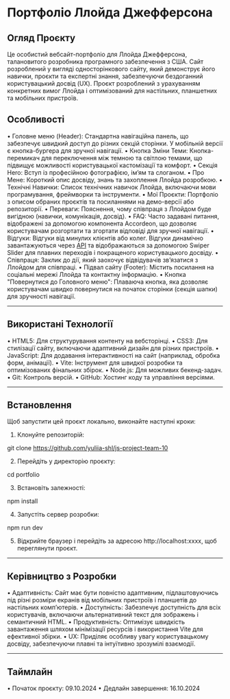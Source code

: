 # Портфоліо Ллойда Джефферсона

## Огляд Проєкту

Це особистий вебсайт-портфоліо для Ллойда Джефферсона, талановитого розробника програмного забезпечення з США. Сайт розроблений у вигляді односторінкового сайту, який демонструє його навички, проєкти та експертні знання, забезпечуючи бездоганний користувацький досвід (UX). Проєкт розроблений з урахуванням конкретних вимог Ллойда і оптимізований для настільних, планшетних та мобільних пристроїв.

## Особливості

 • Головне меню (Header): Стандартна навігаційна панель, що забезпечує швидкий доступ до різних секцій сторінки. У мобільній версії є кнопка-бургера для зручної навігації.
 • Кнопка Зміни Теми: Кнопка-перемикач для переключення між темною та світлою темами, що підвищує можливості користувацької кастомізації та комфорт.
 • Секція Hero: Вступ із професійною фотографією, ім’ям та слоганом.
 • Про Мене: Короткий опис досвіду, знань та захоплення Ллойда розробкою.
 • Технічні Навички: Список технічних навичок Ллойда, включаючи мови програмування, фреймворки та інструменти.
 • Мої Проєкти: Портфоліо з описом обраних проєктів та посиланнями на демо-версії або репозиторії.
 • Переваги: Пояснення, чому співпраця з Ллойдом буде вигідною (навички, комунікація, досвід).
 • FAQ: Часто задавані питання, відображені за допомогою компонента Accordeon, що дозволяє користувачам розгортати та згортати відповіді для зручної навігації.
 • Відгуки: Відгуки від минулих клієнтів або колег. Відгуки динамічно завантажуються через [API](https://portfolio-js.b.goit.study/api/reviews) та відображаються за допомогою Swiper Slider для плавних переходів і покращеного користувацького досвіду.
 • Співпраця: Заклик до дії, який заохочує відвідувачів зв’язатися з Ллойдом для співпраці.
 • Підвал сайту (Footer): Містить посилання на соціальні мережі Ллойда та контактну інформацію.
 • Кнопка "Повернутися до Головного меню": Плаваюча кнопка, яка дозволяє користувачам швидко повернутися на початок сторінки (секція шапки) для зручності навігації.

---

## Використані Технології

 • HTML5: Для структурування контенту на вебсторінці.
 • CSS3: Для стилізації сайту, включаючи адаптивний дизайн для різних пристроїв.
 • JavaScript: Для додавання інтерактивності на сайт (наприклад, обробка форм, анімації).
 • Vite: Інструмент для швидкої розробки та оптимізованих фінальних збірок.
 • Node.js: Для можливих бекенд-задач.
 • Git: Контроль версій.
 • GitHub: Хостинг коду та управління версіями.

---

## Встановлення

Щоб запустити цей проєкт локально, виконайте наступні кроки:

 1. Клонуйте репозиторій:

git clone https://github.com/yuliia-shl/js-project-team-10

 2. Перейдіть у директорію проєкту:

cd portfolio

 3. Встановіть залежності:

npm install

 4. Запустіть сервер розробки:

npm run dev

 5. Відкрийте браузер і перейдіть за адресою http://localhost:xxxx, щоб переглянути проєкт.

---

## Керівництво з Розробки

 • Адаптивність: Сайт має бути повністю адаптивним, підлаштовуючись під різні розміри екранів від мобільних пристроїв і планшетів до настільних комп’ютерів.
 • Доступність: Забезпечує доступність для всіх користувачів, включаючи альтернативний текст для зображень і семантичний HTML.
 • Продуктивність: Оптимізує швидкість завантаження шляхом мінімізації ресурсів і використання Vite для ефективної збірки.
 • UX: Приділяє особливу увагу користувацькому досвіду, забезпечуючи плавні та інтуїтивно зрозумілі взаємодії.

---

## Таймлайн

 • Початок проєкту: 09.10.2024
 • Дедлайн завершення: 16.10.2024